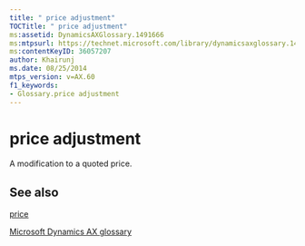 ```yaml
---
title: " price adjustment"
TOCTitle: " price adjustment"
ms:assetid: DynamicsAXGlossary.1491666
ms:mtpsurl: https://technet.microsoft.com/library/dynamicsaxglossary.1491666(v=AX.60)
ms:contentKeyID: 36057207
author: Khairunj
ms.date: 08/25/2014
mtps_version: v=AX.60
f1_keywords:
- Glossary.price adjustment
---
```


# price adjustment

A modification to a quoted price.

## See also

[price](price.md)

[Microsoft Dynamics AX glossary](glossary/microsoft-dynamics-ax-glossary.md)

  


